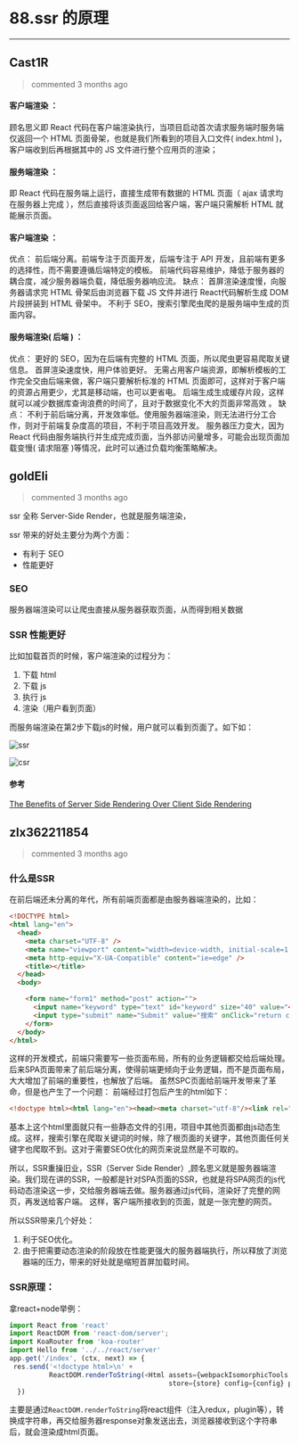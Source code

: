 
 # 88.ssr 的原理 
  
 ***
## Cast1R 
 > commented 3 months ago 

#### 客户端渲染 ：
顾名思义即 React 代码在客户端渲染执行，当项目启动首次请求服务端时服务端仅返回一个 HTML 页面骨架，也就是我们所看到的项目入口文件( index.html )， 客户端收到后再根据其中的 JS 文件进行整个应用页的渲染；

#### 服务端渲染 ：
即 React 代码在服务端上运行，直接生成带有数据的 HTML 页面（ ajax 请求均在服务器上完成 ），然后直接将该页面返回给客户端，客户端只需解析 HTML 就能展示页面。

#### 客户端渲染 ：

优点：
前后端分离。前端专注于页面开发，后端专注于 API 开发，且前端有更多的选择性，而不需要遵循后端特定的模板。
前端代码容易维护，降低于服务器的耦合度，减少服务器端负载，降低服务器响应流。
缺点：
首屏渲染速度慢，向服务器请求完 HTML 骨架后由浏览器下载 JS 文件并进行 React代码解析生成 DOM 片段拼装到 HTML 骨架中。
不利于 SEO，搜索引擎爬虫爬的是服务端中生成的页面内容。

#### 服务端渲染( 后端 ) ：

优点：
更好的 SEO，因为在后端有完整的 HTML 页面，所以爬虫更容易爬取关键信息。
首屏渲染速度快，用户体验更好。
无需占用客户端资源，即解析模板的工作完全交由后端来做，客户端只要解析标准的 HTML 页面即可，这样对于客户端的资源占用更少，尤其是移动端，也可以更省电。
后端生成生成缓存片段，这样就可以减少数据库查询浪费的时间了，且对于数据变化不大的页面非常高效 。
缺点：
不利于前后端分离，开发效率低。使用服务器端渲染，则无法进行分工合作，则对于前端复杂度高的项目，不利于项目高效开发。
服务器压力变大，因为 React 代码由服务端执行并生成完成页面，当外部访问量增多，可能会出现页面加载变慢( 请求阻塞 )等情况，此时可以通过负载均衡策略解决。
## goldEli 
 > commented 3 months ago 

ssr 全称 Server-Side Render，也就是服务端渲染，

ssr 带来的好处主要分为两个方面：

* 有利于 SEO
* 性能更好

### SEO

服务器端渲染可以让爬虫直接从服务器获取页面，从而得到相关数据

### SSR 性能更好

比如加载首页的时候，客户端渲染的过程分为：

1. 下载 html
2. 下载 js
3. 执行 js
4. 渲染（用户看到页面）

而服务端渲染在第2步下载js的时候，用户就可以看到页面了。如下如：

![ssr](https://user-images.githubusercontent.com/18217162/70026827-a1839e00-15db-11ea-8b98-1ccf4a02e12b.png)

![csr](https://user-images.githubusercontent.com/18217162/70026831-a47e8e80-15db-11ea-83e1-a8962ea80ee4.png)


#### 参考

[The Benefits of Server Side Rendering Over Client Side Rendering](https://medium.com/walmartlabs/the-benefits-of-server-side-rendering-over-client-side-rendering-5d07ff2cefe8)

## zlx362211854 
 > commented 3 months ago 

### 什么是SSR
在前后端还未分离的年代，所有前端页面都是由服务器端渲染的，比如：

```html
<!DOCTYPE html>
<html lang="en">
  <head>
    <meta charset="UTF-8" />
    <meta name="viewport" content="width=device-width, initial-scale=1.0" />
    <meta http-equiv="X-UA-Compatible" content="ie=edge" />
    <title></title>
  </head>
  <body>

    <form name="form1" method="post" action="">
      <input name="keyword" type="text" id="keyword" size="40" value="<?php echo empty($_POST['keyword'])?'':$_POST['keyword'];?>"/>
      <input type="submit" name="Submit" value="搜索" onClick="return check(form)">
    </form>
  </body>
</html>

```
这样的开发模式，前端只需要写一些页面布局，所有的业务逻辑都交给后端处理。
后来SPA页面带来了前后端分离，使得前端更倾向于业务逻辑，而不是页面布局，大大增加了前端的重要性，也解放了后端。
虽然SPC页面给前端开发带来了革命，但是也产生了一个问题：
前端经过打包后产生的html如下：

```html
<!doctype html><html lang="en"><head><meta charset="utf-8"/><link rel="icon" href="/favicon.ico"/><meta name="viewport" content="width=device-width,initial-scale=1"/><meta name="theme-color" content="#000000"/><meta name="description" content="Web site created using create-react-app"/><link rel="apple-touch-icon" href="logo192.png"/><link rel="manifest" href="/manifest.json"/><title>React App</title><link href="/static/css/main.b100e6da.chunk.css" rel="stylesheet"></head><body><noscript>You need to enable JavaScript to run this app.</noscript><div id="root"></div><script src="/static/js/2.ea5212e8.chunk.js"></script><script src="/static/js/main.85238cb4.chunk.js"></script></body></html>

```
基本上这个html里面就只有一些静态文件的引用，项目中其他页面都由js动态生成。这样，搜索引擎在爬取关键词的时候，除了根页面的关键字，其他页面任何关键字也爬取不到。这对于需要SEO优化的网页来说显然是不可取的。

所以，SSR重操旧业，SSR（Server Side Render）,顾名思义就是服务器端渲染。我们现在讲的SSR，一般都是针对SPA页面的SSR，也就是将SPA网页的js代码动态渲染这一步，交给服务器端去做。服务器通过js代码，渲染好了完整的网页，再发送给客户端。
这样，客户端所接收到的页面，就是一张完整的网页。

所以SSR带来几个好处：
1. 利于SEO优化。
2. 由于把需要动态渲染的阶段放在性能更强大的服务器端执行，所以释放了浏览器端的压力，带来的好处就是缩短首屏加载时间。

### SSR原理：
拿react+node举例：

```js
import React from 'react'
import ReactDOM from 'react-dom/server';
import KoaRouter from 'koa-router'
import Hello from '../../react/server'
app.get('/index', (ctx, next) => {
 res.send('<!doctype html>\n' +
          ReactDOM.renderToString(<Html assets={webpackIsomorphicTools.assets()} component={component}
                                        store={store} config={config} plugins={plugins} />));
  })

```
主要是通过`ReactDOM.renderToString`将react组件（注入redux，plugin等），转换成字符串，再交给服务器response对象发送出去，浏览器接收到这个字符串后，就会渲染成html页面。